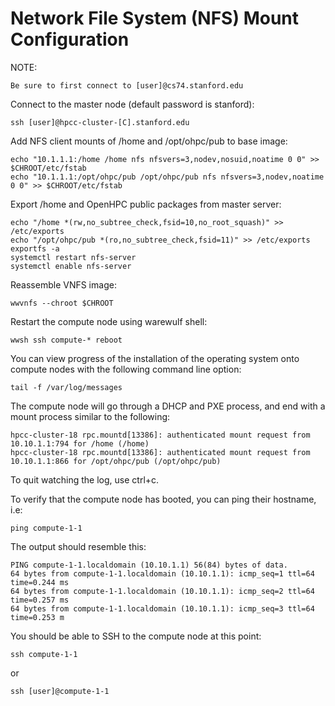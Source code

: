 # Network File System (NFS) Mount Configuration
NOTE:
```
Be sure to first connect to [user]@cs74.stanford.edu
```
Connect to the master node (default password is stanford):
```
ssh [user]@hpcc-cluster-[C].stanford.edu
```
Add NFS client mounts of /home and /opt/ohpc/pub to base image:
```
echo "10.1.1.1:/home /home nfs nfsvers=3,nodev,nosuid,noatime 0 0" >> $CHROOT/etc/fstab
echo "10.1.1.1:/opt/ohpc/pub /opt/ohpc/pub nfs nfsvers=3,nodev,noatime 0 0" >> $CHROOT/etc/fstab
```

Export /home and OpenHPC public packages from master server:
```
echo "/home *(rw,no_subtree_check,fsid=10,no_root_squash)" >> /etc/exports
echo "/opt/ohpc/pub *(ro,no_subtree_check,fsid=11)" >> /etc/exports
exportfs -a
systemctl restart nfs-server
systemctl enable nfs-server
```
Reassemble VNFS image:
```
wwvnfs --chroot $CHROOT
```

Restart the compute node using warewulf shell:
```
wwsh ssh compute-* reboot
```

You can view progress of the installation of the operating system onto compute nodes with the following command line option:
```
tail -f /var/log/messages
```

The compute node will go through a DHCP and PXE process, and end with a mount process similar to the following:
```
hpcc-cluster-18 rpc.mountd[13386]: authenticated mount request from 10.10.1.1:794 for /home (/home)
hpcc-cluster-18 rpc.mountd[13386]: authenticated mount request from 10.10.1.1:866 for /opt/ohpc/pub (/opt/ohpc/pub)
```

To quit watching the log, use ctrl+c.

To verify that the compute node has booted, you can ping their hostname, i.e:
```
ping compute-1-1
```

The output should resemble this:
```
PING compute-1-1.localdomain (10.10.1.1) 56(84) bytes of data.
64 bytes from compute-1-1.localdomain (10.10.1.1): icmp_seq=1 ttl=64 time=0.244 ms
64 bytes from compute-1-1.localdomain (10.10.1.1): icmp_seq=2 ttl=64 time=0.257 ms
64 bytes from compute-1-1.localdomain (10.10.1.1): icmp_seq=3 ttl=64 time=0.253 m
```
You should be able to SSH to the compute node at this point:
```
ssh compute-1-1
```
or
```
ssh [user]@compute-1-1
```
